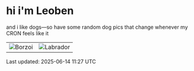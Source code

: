 # hi i'm Leoben

and i like dogs—so have some random dog pics that change whenever my CRON feels like it

|  |  |
|--------|----------|
| ![Borzoi](https://random-dog-vercel.vercel.app/api/random-borzoi?v=1749900421) | ![Labrador](https://random-dog-vercel.vercel.app/api/random-labrador?v=1749900421) |

Last updated: 2025-06-14 11:27 UTC
